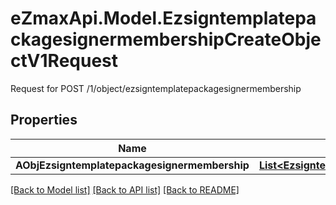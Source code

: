 # eZmaxApi.Model.EzsigntemplatepackagesignermembershipCreateObjectV1Request
Request for POST /1/object/ezsigntemplatepackagesignermembership

## Properties

Name | Type | Description | Notes
------------ | ------------- | ------------- | -------------
**AObjEzsigntemplatepackagesignermembership** | [**List&lt;EzsigntemplatepackagesignermembershipRequestCompound&gt;**](EzsigntemplatepackagesignermembershipRequestCompound.md) |  | 

[[Back to Model list]](../README.md#documentation-for-models) [[Back to API list]](../README.md#documentation-for-api-endpoints) [[Back to README]](../README.md)

